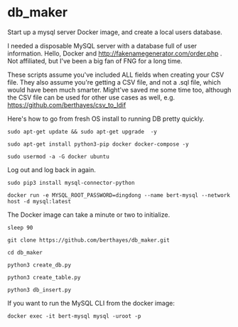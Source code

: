 # db_maker
 Start up a mysql server Docker image, and create a local users database.

I needed a disposable MySQL server with a database full of user information.  Hello, Docker and http://fakenamegenerator.com/order.php .  Not affiliated, but I've been a big fan of FNG for a long time.  

These scripts assume you've included ALL fields when creating your CSV file.  They also assume you're getting a CSV file, and not a .sql file, which would have been much smarter.  Might've saved me some time too, although the CSV file can be used for other use cases as well, e.g. https://github.com/berthayes/csv_to_ldif

Here's how to go from fresh OS install to running DB pretty quickly.

```
sudo apt-get update && sudo apt-get upgrade  -y
```
```
sudo apt-get install python3-pip docker docker-compose -y
```

```
sudo usermod -a -G docker ubuntu
```
Log out and log back in again.
```
sudo pip3 install mysql-connector-python
```
```
docker run -e MYSQL_ROOT_PASSWORD=dingdong --name bert-mysql --network host -d mysql:latest
```
The Docker image can take a minute or two to initialize.
```
sleep 90
```
```
git clone https://github.com/berthayes/db_maker.git
```
```
cd db_maker
```
```
python3 create_db.py
```
```
python3 create_table.py
```
```
python3 db_insert.py
```

If you want to run the MySQL CLI from the docker image:
```
docker exec -it bert-mysql mysql -uroot -p
```




